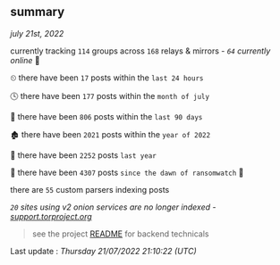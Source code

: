 
## summary
_july 21st, 2022_

currently tracking `114` groups across `168` relays & mirrors - _`64` currently online_ 📡

⏲ there have been `17` posts within the `last 24 hours`

🕓 there have been `177` posts within the `month of july`

📅 there have been `806` posts within the `last 90 days`

🏚 there have been `2021` posts within the `year of 2022`

🚀 there have been `2252` posts `last year`

🦕 there have been `4307` posts `since the dawn of ransomwatch` 🐣

there are `55` custom parsers indexing posts

_`20` sites using v2 onion services are no longer indexed - [support.torproject.org](https://support.torproject.org/onionservices/v2-deprecation/)_

> see the project [README](https://github.com/jmousqueton/ransomwatch#readme) for backend technicals



Last update : _Thursday 21/07/2022 21:10:22 (UTC)_

